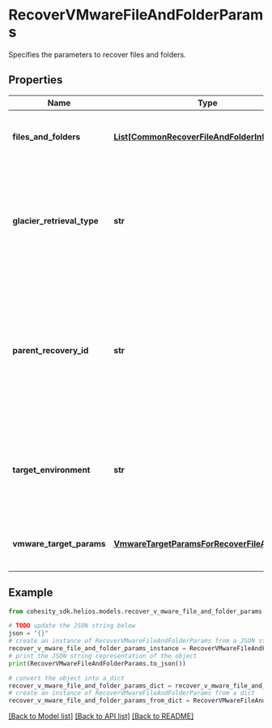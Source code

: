 # RecoverVMwareFileAndFolderParams

Specifies the parameters to recover files and folders.

## Properties

Name | Type | Description | Notes
------------ | ------------- | ------------- | -------------
**files_and_folders** | [**List[CommonRecoverFileAndFolderInfo]**](CommonRecoverFileAndFolderInfo.md) | Specifies the info about the files and folders to be recovered. | 
**glacier_retrieval_type** | **str** | Specifies the glacier retrieval type when restoring or downloding files or folders from a Glacier-based cloud snapshot. | [optional] 
**parent_recovery_id** | **str** | If current recovery is child task triggered through another parent recovery operation, then this field will specify the id of the parent recovery. | [optional] 
**target_environment** | **str** | Specifies the environment of the recovery target. The corresponding params below must be filled out. | 
**vmware_target_params** | [**VmwareTargetParamsForRecoverFileAndFolder**](VmwareTargetParamsForRecoverFileAndFolder.md) | Specifies the parameters to recover to a VMware target. | [optional] 

## Example

```python
from cohesity_sdk.helios.models.recover_v_mware_file_and_folder_params import RecoverVMwareFileAndFolderParams

# TODO update the JSON string below
json = "{}"
# create an instance of RecoverVMwareFileAndFolderParams from a JSON string
recover_v_mware_file_and_folder_params_instance = RecoverVMwareFileAndFolderParams.from_json(json)
# print the JSON string representation of the object
print(RecoverVMwareFileAndFolderParams.to_json())

# convert the object into a dict
recover_v_mware_file_and_folder_params_dict = recover_v_mware_file_and_folder_params_instance.to_dict()
# create an instance of RecoverVMwareFileAndFolderParams from a dict
recover_v_mware_file_and_folder_params_from_dict = RecoverVMwareFileAndFolderParams.from_dict(recover_v_mware_file_and_folder_params_dict)
```
[[Back to Model list]](../README.md#documentation-for-models) [[Back to API list]](../README.md#documentation-for-api-endpoints) [[Back to README]](../README.md)


